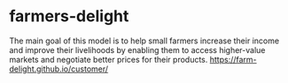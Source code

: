 # farmers-delight
The main goal of this model is to help small farmers increase their income and improve their livelihoods by enabling them to access higher-value markets and negotiate better prices for their products.
 https://farm-delight.github.io/customer/
